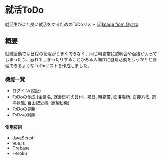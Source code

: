# 就活ToDo
就活生がより良い就活をするためのToDoリスト
[![Image from Gyazo](https://i.gyazo.com/0504bc83a43c74215583ecd154f4cd37.png)](https://gyazo.com/0504bc83a43c74215583ecd154f4cd37)

## 概要
就職活動では日程の管理がうまくできなく、同じ時間帯に説明会や面接が入ってしまったり、忘れてしまったりすることがある人向けに就職活動をしっかりと管理できるようなToDoリストを作成しました。

### 機能一覧
 - ログイン(認証)
 - ToDoの作成
  (企業名,
  就活日程の日付、曜日,
  時間帯,
  面接場所,
  面接方法,
  選考状態,
  自由記述欄,
  志望動機)
 - ToDoの更新
 - ToDoの削除
 
 #### 使用技術
 - JavaScript
 - Vue.js
 - Firebase
 - Heroku
